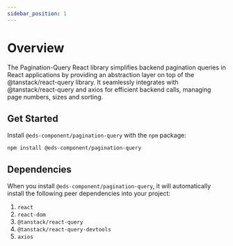 ```yaml
---
sidebar_position: 1
---
```


# Overview

The Pagination-Query React library simplifies backend pagination queries in React applications by providing an abstraction layer on top of the @tanstack/react-query library. It seamlessly integrates with @tanstack/react-query and axios for efficient backend calls, managing page numbers, sizes and sorting.

## Get Started

Install `@eds-component/pagination-query` with the `npm` package:
```
npm install @eds-component/pagination-query
```

## Dependencies
When you install `@eds-component/pagination-query`, it will automatically install the following peer dependencies into your project:
1. `react`
2. `react-dom`
3. `@tanstack/react-query`
4. `@tanstack/react-query-devtools`
5. `axios`